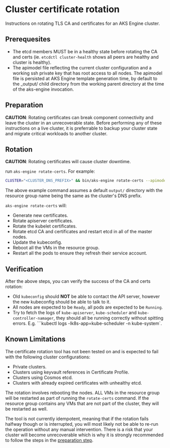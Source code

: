 # Cluster certificate rotation

Instructions on rotating TLS CA and certificates for an AKS Engine cluster.

## Prerequesites

- The etcd members MUST be in a healthy state before rotating the CA and certs (ie. `etcdctl cluster-health` shows all peers are healthy and cluster is healthy).
- The apimodel file reflecting the current cluster configuration and a working ssh private key that has root access to all nodes. The apimodel file is persisted at AKS Engine template generation time, by default to the _output/ child directory from the working parent directory at the time of the aks-engine invocation.

<a name="preparation"></a>

## Preparation

**CAUTION**: Rotating certificates can break component connectivity and leave the cluster in an unrecoverable state. Before performing any of these instructions on a live cluster, it is preferrable to backup your cluster state and migrate critical workloads to another cluster.

## Rotation

**CAUTION**: Rotating certificates will cause cluster downtime.

run `aks-engine rotate-certs`. For example:

```bash
CLUSTER="<CLUSTER_DNS_PREFIX>" && bin/aks-engine rotate-certs --apimodel _output/${CLUSTER}/apimodel.json --client-id "<YOUR_CLIENT_ID>" --client-secret "<YOUR_CLIENT_SECRET>" --location <CLUSTER_LOCATION> --master-FQDN ${CLUSTER}.<CLUSTER_LOCATION>.cloudapp.azure.com --ssh _output/${CLUSTER}-ssh --subscription-id "<YOUR_SUBSCRIPTION_ID>" -g ${CLUSTER} -o _output/${CLUSTER}
```

The above example command assumes a default `output/` directory with the resource group name being the same as the cluster's DNS prefix.

`aks-engine rotate-certs` will:

- Generate new certificates.
- Rotate apiserver certificates.
- Rotate the kubelet certificates.
- Rotate etcd CA and certificates and restart etcd in all of the master nodes.
- Update the kubeconfig.
- Reboot all the VMs in the resource group.
- Restart all the pods to ensure they refresh their service account.

## Verification

After the above steps, you can verify the success of the CA and certs rotation:

- Old  `kubeconfig`  should  **NOT**  be able to contact the API server, however the new kubeconfig should be able to talk to it.
- All nodes are expected to be  `Ready`, all pods are expected to be  `Running`.
- Try to fetch the logs of  `kube-apiserver`,  `kube-scheduler`  and  `kube-controller-namager`, they should all be running correctly without spitting errors. E.g. ```kubectl logs -lk8s-app=kube-scheduler -n kube-system`.

## Known Limitations

The certificate rotation tool has not been tested on and is expected to fail with the following cluster configurations:

- Private clusters.
- Clusters using keyvault references in Certificate Profile.
- Clusters using Cosmos etcd.
- Clusters with already expired certificates with unhealthy etcd.

The rotation involves rebooting the nodes. ALL VMs in the resource group will be restarted as part of running the `rotate-certs` command. If the resource group contains any VMs that are not part of the cluster, they will be restarted as well.

The tool is not currently idempotent, meaning that if the rotation fails halfway though or is interrupted, you will most likely not be able to re-run the operation without any manual intervention. There is a risk that your cluster will become unrecoverable which is why it is strongly recommended to follow the steps in the [preparation step](#preparation).